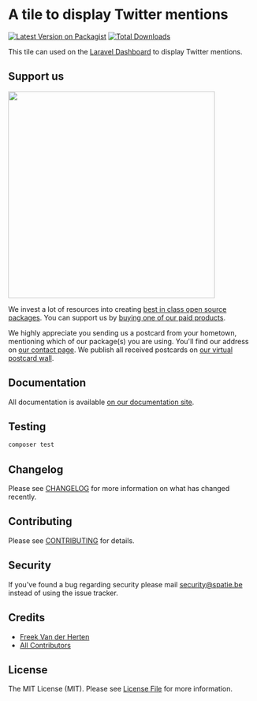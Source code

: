 # A tile to display Twitter mentions

[![Latest Version on Packagist](https://img.shields.io/packagist/v/spatie/laravel-dashboard-twitter-tile.svg?style=flat-square)](https://packagist.org/packages/spatie/laravel-dashboard-twitter-tile)
[![Total Downloads](https://img.shields.io/packagist/dt/spatie/laravel-dashboard-twitter-tile.svg?style=flat-square)](https://packagist.org/packages/spatie/laravel-dashboard-twitter-tile)

This tile can used on the [Laravel Dashboard](https://docs.spatie.be/laravel-dashboard) to display Twitter mentions.

## Support us

[<img src="https://github-ads.s3.eu-central-1.amazonaws.com/laravel-dashboard-twitter-tile.jpg?t=1" width="419px" />](https://spatie.be/github-ad-click/laravel-dashboard-twitter-tile)

We invest a lot of resources into creating [best in class open source packages](https://spatie.be/open-source). You can support us by [buying one of our paid products](https://spatie.be/open-source/support-us).

We highly appreciate you sending us a postcard from your hometown, mentioning which of our package(s) you are using. You'll find our address on [our contact page](https://spatie.be/about-us). We publish all received postcards on [our virtual postcard wall](https://spatie.be/open-source/postcards).

## Documentation

All documentation is available [on our documentation site](https://docs.spatie.be/laravel-dashboard).

## Testing

``` bash
composer test
```

## Changelog

Please see [CHANGELOG](CHANGELOG.md) for more information on what has changed recently.

## Contributing

Please see [CONTRIBUTING](https://github.com/spatie/.github/blob/main/CONTRIBUTING.md) for details.

## Security

If you've found a bug regarding security please mail [security@spatie.be](mailto:security@spatie.be) instead of using the issue tracker.

## Credits

- [Freek Van der Herten](https://github.com/freekmurze)
- [All Contributors](../../contributors)

## License

The MIT License (MIT). Please see [License File](LICENSE.md) for more information.
